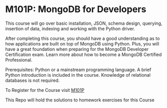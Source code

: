 M101P: MongoDB for Developers
=========
This course will go over basic installation, JSON, schema design, querying, insertion of data, indexing and working with the Python driver.

After completing this course, you should have a good understanding as to how applications are built on top of MongoDB using Python. Plus, you will have a great foundation when preparing for the MongoDB Developer Certification exam. Learn more about how to become a MongoDB Certified Professional.

Prerequisites:
Python or a mainstream programming language. A brief Python introduction is included in the course. Knowledge of relational databases is not required.

To Register for the Course visit [M101P](https://university.mongodb.com/courses/M101P/about)

This Repo will hold the solutions to homework exercises for this Course 
